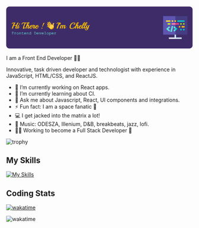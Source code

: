 ![Header](./github-header-image.png)

I am a Front End Developer :sparkling_heart:💫

Innovative, task driven developer and technologist with experience in JavaScript, HTML/CSS, and ReactJS. 

- 🔭 I’m currently working on React apps. 
- 🌱 I’m currently learning about CI. 
- 💬 Ask me about Javascript, React, UI components and integrations. 
- ⚡ Fun fact: I am a space fanatic :rocket:
- 💻 I get jacked into the matrix a lot!
- 🎵 Music: ODESZA, Illenium, D&B, breakbeats, jazz, lofi. 
- 👩‍💻 Working to become a Full Stack Developer 🥞 

![trophy](https://github-profile-trophy.vercel.app/?username=hellochelly&theme=dracula&no-frame=true)

<h2>My Skills</h2>

[![My Skills](https://skillicons.dev/icons?i=react,js,nodejs,materialui,typescript,express,vscode,ps,postman,docker,sass,styledcomponents,html,css,git,github,mongodb,azure,bootstrap,vim,webpack)](https://skillicons.dev)

<h2>Coding Stats</h2>

[![wakatime](https://wakatime.com/badge/user/018bf6a0-033b-4c29-b085-918461a223ae.svg)](https://wakatime.com/@018bf6a0-033b-4c29-b085-918461a223ae)

![wakatime](https://wakatime.com/share/@hellochelly/684de3f2-e032-40c3-b9a2-ef7b8e57ec96.svg)
